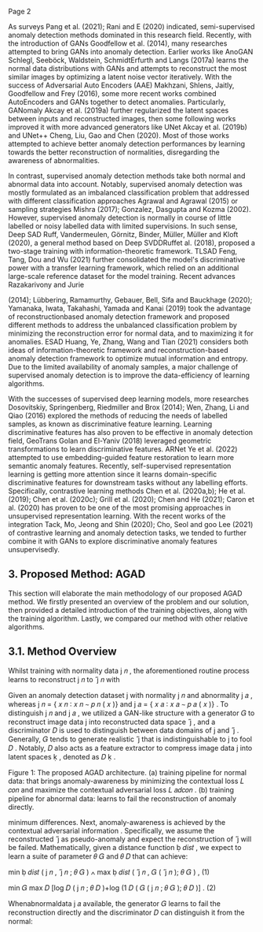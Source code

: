 Page 2

As surveys Pang et al. (2021); Rani and E (2020) indicated, semi-supervised anomaly detection methods dominated in this research field. Recently, with the introduction of GANs Goodfellow et al. (2014), many researches attempted to bring GANs into anomaly detection. Earlier works like AnoGAN Schlegl, Seeböck, Waldstein, SchmidtErfurth and Langs (2017a) learns the normal data distributions with GANs and attempts to reconstruct the most similar images by optimizing a latent noise vector iteratively. With the success of Adversarial Auto Encoders (AAE) Makhzani, Shlens, Jaitly, Goodfellow and Frey (2016), some more recent works combined AutoEncoders and GANs together to detect anomalies. Particularly, GANomaly Akcay et al. (2019a) further regularized the latent spaces between inputs and reconstructed images, then some following works improved it with more advanced generators like UNet Akcay et al. (2019b) and UNet++ Cheng, Liu, Gao and Chen (2020). Most of those works attempted to achieve better anomaly detection performances by learning towards the better reconstruction of normalities, disregarding the awareness of abnormalities.

In contrast, supervised anomaly detection methods take both normal and abnormal data into account. Notably, supervised anomaly detection was mostly formulated as an imbalanced classification problem that addressed with different classification approaches Agrawal and Agrawal (2015) or sampling strategies Mishra (2017); Gonzalez, Dasgupta and Kozma (2002). However, supervised anomaly detection is normally in course of little labelled or noisy labelled data with limited supervisions. In such sense, Deep SAD Ruff, Vandermeulen, Görnitz, Binder, Müller, Müller and Kloft (2020), a general method based on Deep SVDDRuffet al. (2018), proposed a two-stage training with information-theoretic framework. TLSAD Feng, Tang, Dou and Wu (2021) further consolidated the model's discriminative power with a transfer learning framework, which relied on an additional large-scale reference dataset for the model training. Recent advances Razakarivony and Jurie

(2014); Lübbering, Ramamurthy, Gebauer, Bell, Sifa and Bauckhage (2020); Yamanaka, Iwata, Takahashi, Yamada and Kanai (2019) took the advantage of reconstructionbased anomaly detection framework and proposed different methods to address the unbalanced classification problem by minimizing the reconstruction error for normal data, and to maximizing it for anomalies. ESAD Huang, Ye, Zhang, Wang and Tian (2021) considers both ideas of information-theoretic framework and reconstruction-based anomaly detection framework to optimize mutual information and entropy. Due to the limited availability of anomaly samples, a major challenge of supervised anomaly detection is to improve the data-efficiency of learning algorithms.

With the successes of supervised deep learning models, more researches Dosovitskiy, Springenberg, Riedmiller and Brox (2014); Wen, Zhang, Li and Qiao (2016) explored the methods of reducing the needs of labelled samples, as known as discriminative feature learning. Learning discriminative features has also proven to be effective in anomaly detection field, GeoTrans Golan and El-Yaniv (2018) leveraged geometric transformations to learn discriminative features. ARNet Ye et al. (2022) attempted to use embedding-guided feature restoration to learn more semantic anomaly features. Recently, self-supervised representation learning is getting more attention since it learns domain-specific discriminative features for downstream tasks without any labelling efforts. Specifically, contrastive learning methods Chen et al. (2020a,b); He et al. (2019); Chen et al. (2020c); Grill et al. (2020); Chen and He (2021); Caron et al. (2020) has proven to be one of the most promising approaches in unsupervised representation learning. With the recent works of the integration Tack, Mo, Jeong and Shin (2020); Cho, Seol and goo Lee (2021) of contrastive learning and anomaly detection tasks, we tended to further combine it with GANs to explore discriminative anomaly features unsupervisedly.

## 3. Proposed Method: AGAD

This section will elaborate the main methodology of our proposed AGAD method. We firstly presented an overview of the problem and our solution, then provided a detailed introduction of the training objectives, along with the training algorithm. Lastly, we compared our method with other relative algorithms.

## 3.1. Method Overview

Whilst training with normality data  𝑛 , the aforementioned routine process learns to reconstruct  𝑛 to ̂  𝑛 with

Given an anomaly detection dataset  with normality  𝑛 and abnormality  𝑎 , whereas  𝑛 = { 𝑥 𝑛 ∶ 𝑥 𝑛 ∼ 𝑝 𝑛 ( 𝑥 )} and  𝑎 = { 𝑥 𝑎 ∶ 𝑥 𝑎 ∼ 𝑝 𝑎 ( 𝑥 )} . To distinguish  𝑛 and  𝑎 , we utilized a GAN-like structure with a generator 𝐺 to reconstruct image data  into reconstructed data space ̂  , and a discriminator 𝐷 is used to distinguish between data domains of  and ̂  . Generally, 𝐺 tends to generate realistic ̂  that is indistinguishable to  to fool 𝐷 . Notably, 𝐷 also acts as a feature extractor to compress image data  into latent spaces  , denoted as 𝐷  .

Figure 1: The proposed AGAD architecture. (a) training pipeline for normal data: that brings anomaly-awareness by minimizing the contextual loss 𝐿 𝑐𝑜𝑛 and maximize the contextual adversarial loss 𝐿 𝑎𝑑𝑐𝑜𝑛 . (b) training pipeline for abnormal data: learns to fail the reconstruction of anomaly directly.

<!-- image -->

minimum differences. Next, anomaly-awareness is achieved by the contextual adversarial information . Specifically, we assume the reconstructed ̂  as pseudo-anomaly and expect the reconstruction of ̂  will be failed. Mathematically, given a distance function  𝑑𝑖𝑠𝑡 , we expect to learn a suite of parameter 𝜃 𝐺 and 𝜃 𝐷 that can achieve:

min  𝑑𝑖𝑠𝑡 (  𝑛 , ̂  𝑛 ; 𝜃 𝐺 ) ∧ max  𝑑𝑖𝑠𝑡 ( ̂  𝑛 , 𝐺 ( ̂  𝑛 ); 𝜃 𝐺 ) , (1)

min 𝐺 max 𝐷 [log 𝐷 (  𝑛 ; 𝜃 𝐷 )+log (1 𝐷 ( 𝐺 (  𝑛 ; 𝜃 𝐺 ); 𝜃 𝐷 )] . (2)

Whenabnormaldata  𝑎 available, the generator 𝐺 learns to fail the reconstruction directly and the discriminator 𝐷 can distinguish it from the normal: